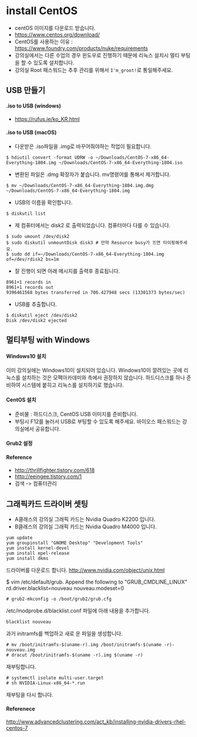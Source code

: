 # install CentOS
- centOS 이미지를 다운로드 받습니다.
- https://www.centos.org/download/
- CentOS를 사용하는 이유 : https://www.foundry.com/products/nuke/requirements
- 강의실에서는 다른 수업의 경우 윈도우로 진행하기 때문에 리눅스 설치시 멀티 부팅을 할 수 있도록 설치합니다.
- 강의실 Root 패스워드는 추후 관리를 위해서 `I'm_groot!`로 통일해주세요.

## USB 만들기

#### .iso to USB (windows)
- https://rufus.ie/ko_KR.html

#### .iso to USB (macOS)
- 다운받은 .iso파일을 .img로 바꾸어줘야하는 작업이 필요합니다.
```
$ hdiutil convert -format UDRW -o ~/Downloads/CentOS-7-x86_64-Everything-1804.img ~/Downloads/CentOS-7-x86_64-Everything-1804.iso
```

- 변환된 파일은 .dmg 확장자가 붙습니다. mv명령어를 통해서 제거합니다.
```
$ mv ~/Downloads/CentOS-7-x86_64-Everything-1804.img.dmg ~/Downloads/CentOS-7-x86_64-Everything-1804.img
```

- USB의 이름을 확인합니다.
```
$ diskutil list
```

- 제 컴퓨터에서는 disk2 로 출력되었습니다. 컴퓨터마다 다를 수 있습니다.

```
$ sudo umount /dev/disk2
$ sudo diskutil unmountDisk disk3 # 만약 Resource busy가 뜨면 타이핑해주세요.
$ sudo dd if=~/Downloads/CentOS-7-x86_64-Everything-1804.img of=/dev/rdisk2 bs=1m
```
- 잘 진행이 되면 아래 메시지를 출력후 종료됩니다.
```
8961+1 records in
8961+1 records out
9396461568 bytes transferred in 706.427948 secs (13301373 bytes/sec)
```

- USB를 추출합니다.
```
$ diskutil eject /dev/disk2
Disk /dev/disk2 ejected
```

## 멀티부팅 with Windows
#### Windows10 설치
이미 강의실에는 Windows10이 설치되어 있습니다.
Windows10이 깔려있는 곳에 리눅스를 설치하는 것은 모팩아카데미와 측에서 권장하지 않습니다.
하드디스크를 하나 준비하여 시스템에 붙히고 리눅스를 설치하기로 했습니다.

#### CentOS 설치
- 준비물 : 하드디스크, CentOS USB 이미지를 준비합니다.
- 부팅시 F12를 눌러서 USB로 부팅할 수 있도록 해주세요. 바이오스 패스워드는 강의실에서 공유합니다.

#### Grub2 설정


#### Reference
- http://thrillfighter.tistory.com/618
- http://eeingee.tistory.com/1
- 검색 -> 컴퓨터관리

## 그래픽카드 드라이버 셋팅
- A클래스의 강의실 그래픽 카드는 Nvidia Quadro K2200 입니다.
- B클래스의 강의실 그래픽 카드는 Nvidia Quadro M4000 입니다.

```
yum update
yum groupinstall "GNOME Desktop" "Development Tools"
yum install kernel-devel
yum install epel-release
yum install dkms
```

드라이버를 다운로드 합니다.
http://www.nvidia.com/object/unix.html

$ vim /etc/default/grub. Append the following to "GRUB_CMDLINE_LINUX"
rd.driver.blacklist=nouveau nouveau.modeset=0

```
# grub2-mkconfig -o /boot/grub2/grub.cfg
```

/etc/modprobe.d/blacklist.conf 파일에 아래 내용을 추가합니다.

```
blacklist nouveau
```

과거 initramfs를 백업하고 새로 운 파일을 생성합니다.
```
# mv /boot/initramfs-$(uname-r).img /boot/initramfs-$(uname -r)-nouveau.img
# dracut /boot/initramfs-$(uname -r).img $(uname -r)
```

재부팅합니다.

```
# systemctl isolate multi-user.target
# sh NVIDIA-Linux-x86_64-*.run
```

재부팅을 다시 합니다.


#### Referenece
http://www.advancedclustering.com/act_kb/installing-nvidia-drivers-rhel-centos-7